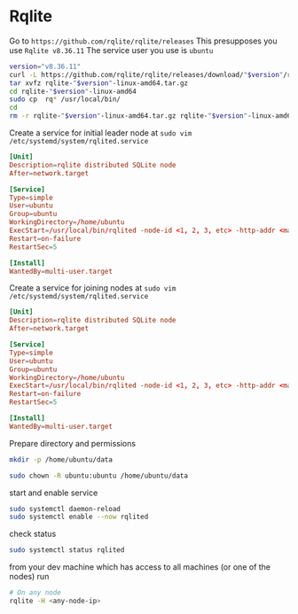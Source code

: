 # Rqlite

Go to `https://github.com/rqlite/rqlite/releases`
This presupposes you use `Rqlite v8.36.11`
The service user you use is `ubuntu`

```bash
version="v8.36.11"
curl -L https://github.com/rqlite/rqlite/releases/download/"$version"/rqlite-"$version"-linux-amd64.tar.gz -o rqlite-"$version"-linux-amd64.tar.gz
tar xvfz rqlite-"$version"-linux-amd64.tar.gz
cd rqlite-"$version"-linux-amd64
sudo cp  rq* /usr/local/bin/
cd
rm -r rqlite-"$version"-linux-amd64.tar.gz rqlite-"$version"-linux-amd64
```

Create a service for initial leader node at `sudo vim /etc/systemd/system/rqlited.service`
```conf
[Unit]
Description=rqlite distributed SQLite node
After=network.target

[Service]
Type=simple
User=ubuntu
Group=ubuntu
WorkingDirectory=/home/ubuntu
ExecStart=/usr/local/bin/rqlited -node-id <1, 2, 3, etc> -http-addr <machine-id>:4001 -raft-addr <machine-id>:4002 /home/ubuntu/data
Restart=on-failure
RestartSec=5

[Install]
WantedBy=multi-user.target
```


Create a service for joining nodes at `sudo vim /etc/systemd/system/rqlited.service`
```conf
[Unit]
Description=rqlite distributed SQLite node
After=network.target

[Service]
Type=simple
User=ubuntu
Group=ubuntu
WorkingDirectory=/home/ubuntu
ExecStart=/usr/local/bin/rqlited -node-id <1, 2, 3, etc> -http-addr <machine-id>:4001 -raft-addr <machine-id>:4002 -join <initial-machine-ip>:4002 /home/ubuntu/data
Restart=on-failure
RestartSec=5

[Install]
WantedBy=multi-user.target
```


Prepare directory and permissions
```bash
mkdir -p /home/ubuntu/data

sudo chown -R ubuntu:ubuntu /home/ubuntu/data
```

start and enable service
```bash
sudo systemctl daemon-reload
sudo systemctl enable --now rqlited
```

check status
```bash
sudo systemctl status rqlited
```


from your dev machine which has access to all machines (or one of the nodes) run
```bash
# On any node
rqlite -H <any-node-ip>
```


